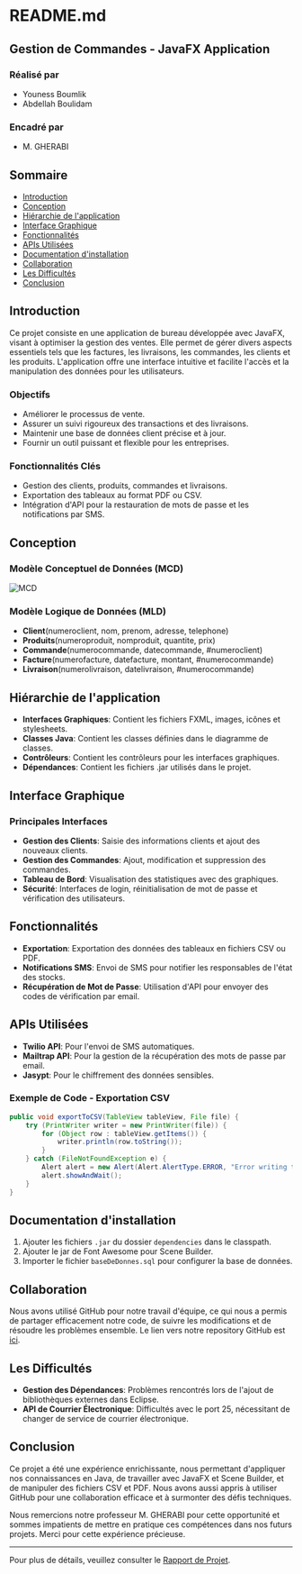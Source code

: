 # README.md

## Gestion de Commandes - JavaFX Application

### Réalisé par
- Youness Boumlik
- Abdellah Boulidam

### Encadré par
- M. GHERABI

## Sommaire

- [Introduction](#introduction)
- [Conception](#conception)
- [Hiérarchie de l'application](#hiérarchie-de-lapplication)
- [Interface Graphique](#interface-graphique)
- [Fonctionnalités](#fonctionnalités)
- [APIs Utilisées](#apis-utilisées)
- [Documentation d'installation](#documentation-dinstallation)
- [Collaboration](#collaboration)
- [Les Difficultés](#les-difficultés)
- [Conclusion](#conclusion)

## Introduction

Ce projet consiste en une application de bureau développée avec JavaFX, visant à optimiser la gestion des ventes. Elle permet de gérer divers aspects essentiels tels que les factures, les livraisons, les commandes, les clients et les produits. L'application offre une interface intuitive et facilite l'accès et la manipulation des données pour les utilisateurs.

### Objectifs

- Améliorer le processus de vente.
- Assurer un suivi rigoureux des transactions et des livraisons.
- Maintenir une base de données client précise et à jour.
- Fournir un outil puissant et flexible pour les entreprises.

### Fonctionnalités Clés

- Gestion des clients, produits, commandes et livraisons.
- Exportation des tableaux au format PDF ou CSV.
- Intégration d'API pour la restauration de mots de passe et les notifications par SMS.

## Conception

### Modèle Conceptuel de Données (MCD)

![MCD](https://app.sqldbm.com/MySQL/DatabaseExplorer/p300334)

### Modèle Logique de Données (MLD)

- **Client**(numeroclient, nom, prenom, adresse, telephone)
- **Produits**(numeroproduit, nomproduit, quantite, prix)
- **Commande**(numerocommande, datecommande, #numeroclient)
- **Facture**(numerofacture, datefacture, montant, #numerocommande)
- **Livraison**(numerolivraison, datelivraison, #numerocommande)

## Hiérarchie de l'application

- **Interfaces Graphiques**: Contient les fichiers FXML, images, icônes et stylesheets.
- **Classes Java**: Contient les classes définies dans le diagramme de classes.
- **Contrôleurs**: Contient les contrôleurs pour les interfaces graphiques.
- **Dépendances**: Contient les fichiers .jar utilisés dans le projet.

## Interface Graphique

### Principales Interfaces

- **Gestion des Clients**: Saisie des informations clients et ajout des nouveaux clients.
- **Gestion des Commandes**: Ajout, modification et suppression des commandes.
- **Tableau de Bord**: Visualisation des statistiques avec des graphiques.
- **Sécurité**: Interfaces de login, réinitialisation de mot de passe et vérification des utilisateurs.

## Fonctionnalités

- **Exportation**: Exportation des données des tableaux en fichiers CSV ou PDF.
- **Notifications SMS**: Envoi de SMS pour notifier les responsables de l'état des stocks.
- **Récupération de Mot de Passe**: Utilisation d'API pour envoyer des codes de vérification par email.

## APIs Utilisées

- **Twilio API**: Pour l'envoi de SMS automatiques.
- **Mailtrap API**: Pour la gestion de la récupération des mots de passe par email.
- **Jasypt**: Pour le chiffrement des données sensibles.

### Exemple de Code - Exportation CSV

```java
public void exportToCSV(TableView tableView, File file) {
    try (PrintWriter writer = new PrintWriter(file)) {
        for (Object row : tableView.getItems()) {
            writer.println(row.toString());
        }
    } catch (FileNotFoundException e) {
        Alert alert = new Alert(Alert.AlertType.ERROR, "Error writing to file.");
        alert.showAndWait();
    }
}
```

## Documentation d'installation

1. Ajouter les fichiers `.jar` du dossier `dependencies` dans le classpath.
2. Ajouter le jar de Font Awesome pour Scene Builder.
3. Importer le fichier `baseDeDonnes.sql` pour configurer la base de données.

## Collaboration

Nous avons utilisé GitHub pour notre travail d'équipe, ce qui nous a permis de partager efficacement notre code, de suivre les modifications et de résoudre les problèmes ensemble. Le lien vers notre repository GitHub est [ici](https://github.com/Younessboumlik/GestionDeVente).

## Les Difficultés

- **Gestion des Dépendances**: Problèmes rencontrés lors de l'ajout de bibliothèques externes dans Eclipse.
- **API de Courrier Électronique**: Difficultés avec le port 25, nécessitant de changer de service de courrier électronique.

## Conclusion

Ce projet a été une expérience enrichissante, nous permettant d'appliquer nos connaissances en Java, de travailler avec JavaFX et Scene Builder, et de manipuler des fichiers CSV et PDF. Nous avons aussi appris à utiliser GitHub pour une collaboration efficace et à surmonter des défis techniques.

Nous remercions notre professeur M. GHERABI pour cette opportunité et sommes impatients de mettre en pratique ces compétences dans nos futurs projets. Merci pour cette expérience précieuse.

---

Pour plus de détails, veuillez consulter le [Rapport de Projet](RapportProjetJava.pdf).
